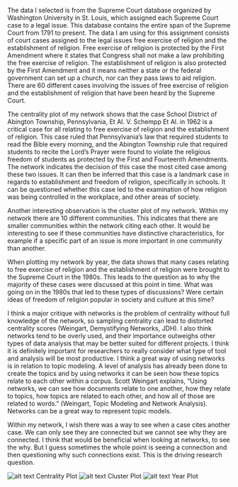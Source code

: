 The data I selected is from the Supreme Court database organized by Washington University in St. Louis, which assigned each Supreme Court case to a legal issue. This database contains the entire span of the Supreme Court from 1791 to present. The data I am using for this assignment consists of court cases assigned to the legal issues free exercise of religion and the establishment of religion. Free exercise of religion is protected by the First Amendment where it states that Congress shall not make a law prohibiting the free exercise of religion. The establishment of religion is also protected by the First Amendment and it means neither a state or the federal government can set up a church, nor can they pass laws to aid religion. There are 60 different cases involving the issues of free exercise of religion and the establishment of religion that have been heard by the Supreme Court. 

The centrality plot of my network shows that the case School District of Abington Township, Pennsylvania, Et Al. V. Schempp Et Al. in 1962 is a critical case for all relating to free exercise of religion and the establishment of religion. This case ruled that Pennsylvania’s law that required students to read the Bible every morning, and the Abington Township rule that required students to recite the Lord’s Prayer were found to violate the religious freedom of students as protected by the First and Fourteenth Amendments. The network indicates the decision of this case the most cited case among these two issues. It can then be inferred that this case is a landmark case in regards to establishment and freedom of religion, specifically in schools. It can be questioned whether this case led to the examination of how religion was being controlled in the workplace, and other areas of society.  
	
Another interesting observation is the cluster plot of my network. Within my network there are 10 different communities. This indicates that there are smaller communities within the network citing each other. It would be interesting to see if these communities have distinctive characteristics, for example if a specific part of an issue is more important in one community than another. 
	
When plotting my network by year, the data shows that many cases relating to free exercise of religion and the establishment of religion were brought to the Supreme Court in the 1980s. This leads to the question as to why the majority of these cases were discussed at this point in time. What was going on in the 1980s that led to these types of discussions? Were certain ideas of freedom of religion popular in society and culture at this time?
	
I think a major critique with networks is the problem of centrality without full knowledge of the network, so sampling centrality can lead to distorted centrality scores (Weingart, Demystifying Networks, JDH). I also think networks tend to be overly used, and their importance outweighs other types of data analysis that may be better suited for different projects. I think it is definitely important for researchers to really consider what type of tool and analysis will be most productive. I think a great way of using networks is in relation to topic modeling. A level of analysis has already been done to create the topics and by using networks it can be seen how these topics relate to each other within a corpus. Scott Weingart explains, “Using networks, we can see how documents relate to one another, how they relate to topics, how topics are related to each other, and how all of those are related to words.” (Weingart, Topic Modeling and Network Analysis). Networks can be a great way to represent topic models. 
	
Within my network, I wish there was a way to see when a case cites another case. We can only see they are connected but we cannot see why they are connected. I think that would be beneficial when looking at networks, to see the why. But I guess sometimes the whole point is seeing a connection and then questioning why such connections exist. This is the driving research question. 

![alt text](https://github.com/introdh/intro-dh-Maanume/blob/master/centrality%202.png)
Centrality Plot
![alt text](https://github.com/introdh/intro-dh-Maanume/blob/master/cluster%202.png)
Cluster Plot
![alt text](https://github.com/introdh/intro-dh-Maanume/blob/master/year%202.png)
Year Plot

